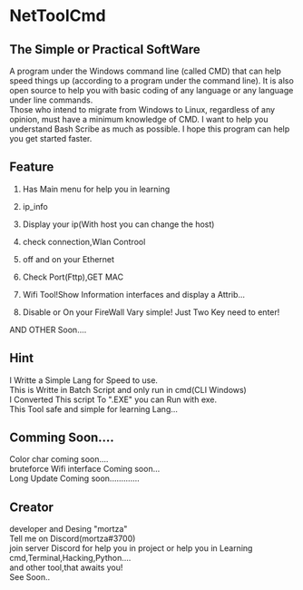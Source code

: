 # NetToolCmd
## The Simple or Practical SoftWare
A program under the Windows command line (called CMD) that can help speed things up (according to a program under the command line).
It is also open source to help you with basic coding of any language or any language under line commands.  
Those who intend to migrate from Windows to Linux, regardless of any opinion, must have a minimum knowledge of CMD. 
I want to help you understand Bash Scribe as much as possible. I hope this program can help you get started faster. 

## Feature

1. Has Main menu for help  you in learning 

2. ip_info 

3. Display your ip(With host you can change the host)

4. check connection,Wlan Controol 

5. off and on your Ethernet 

6. Check Port(Fttp),GET MAC 

7. Wifi Tool!Show Information interfaces and display a Attrib... 

8. Disable or On your FireWall Vary simple! Just Two Key need to enter! 

AND OTHER Soon....
## Hint
I Writte a Simple Lang for Speed to use. \
This is Writte in Batch Script and only run in cmd(CLI Windows) \
I Converted This script To ".EXE" you can Run with exe. \
This Tool safe and simple for learning Lang...
## Comming Soon....
Color char coming soon.... \
bruteforce Wifi interface Coming soon... \
Long Update Coming soon.............
## Creator
developer and Desing "mortza" \
Tell me on Discord(mortza#3700) \
join server Discord for help you in project or help you in Learning cmd,Terminal,Hacking,Python.... \
and other tool,that awaits you! \
See Soon..
